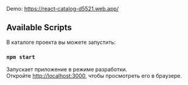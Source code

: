 Demo: https://react-catalog-d5521.web.app/

## Available Scripts

В каталоге проекта вы можете запустить:

### `npm start`

Запускает приложение в режиме разработки.<br />
Откройте [http://localhost:3000](http://localhost:3000), чтобы просмотреть его в браузере.
